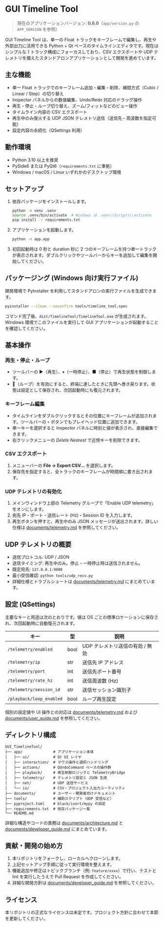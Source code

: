 # GUI Timeline Tool

> 現在のアプリケーションバージョン: **0.6.0**（`app/version.py` の `APP_VERSION` を参照）

GUI Timeline Tool は、単一の Float トラックをキーフレームで編集し、再生や外部出力に活用できる Python + Qt ベースのタイムラインエディタです。現在はシンプルな 1 トラック構成にフォーカスしており、CSV エクスポートや UDP テレメトリを備えたスタンドアロンアプリケーションとして開発を進めています。

## 主な機能
- 単一 Float トラックでのキーフレーム追加・編集・削除、補間方式（Cubic / Linear / Step）の切り替え
- Inspector パネルからの数値編集、Undo/Redo 対応のドラッグ操作
- 再生・停止・ループ切り替え、ズーム/フィットなどのビュー操作
- タイムライン内容の CSV エクスポート
- 再生中のみ発火する UDP JSON テレメトリ送信（送信先・周波数を指定可能）
- 設定内容の永続化（QSettings 利用）

## 動作環境
- Python 3.10 以上を推奨
- PySide6 または PyQt6（`requirements.txt` に準拠）
- Windows / macOS / Linux いずれかのデスクトップ環境

## セットアップ
1. 依存パッケージをインストールします。
   ```bash
   python -m venv .venv
   source .venv/bin/activate  # Windows は .venv\\Scripts\\activate
   pip install -r requirements.txt
   ```
2. アプリケーションを起動します。
   ```bash
   python -m app.app
   ```
3. 初回起動時は 0 秒と duration 秒に 2 つのキーフレームを持つ単一トラックが表示されます。ダブルクリックやツールバーからキーを追加して編集を開始してください。

## パッケージング (Windows 向け実行ファイル)
開発環境で PyInstaller を利用してスタンドアロンの実行ファイルを生成できます。

```bash
pyinstaller --clean --noconfirm tools/timeline_tool.spec
```

コマンド完了後、`dist/TimelineTool/TimelineTool.exe` が生成されます。Windows 環境でこのファイルを実行して GUI アプリケーションが起動することを確認してください。

## 基本操作
### 再生・停止・ループ
- ツールバーの ▶（再生）、⏸（一時停止）、■（停止）で再生状態を制御します。
- 🔁（ループ）を有効にすると、終端に達したときに先頭へ巻き戻ります。状態は設定として保存され、次回起動時にも復元されます。

### キーフレーム編集
- タイムラインをダブルクリックするとその位置にキーフレームが追加されます。ツールバーの `+` ボタンでもプレイヘッド位置に追加できます。
- 単一キーを選択すると Inspector パネルに時刻と値が表示され、直接編集できます。
- 右クリックメニューの *Delete Nearest* で近傍キーを削除できます。

### CSV エクスポート
1. メニューバーの **File → Export CSV…** を選択します。
2. 保存先を指定すると、全トラックのキーフレームが時間順に書き出されます。

### UDP テレメトリの有効化
1. メインウィンドウ上部の Telemetry グループで「Enable UDP telemetry」をオンにします。
2. 宛先 IP・ポート・送信レート (Hz)・Session ID を入力します。
3. 再生ボタンを押すと、再生中のみ JSON メッセージが送出されます。詳しい仕様は [documents/telemetry.md](documents/telemetry.md) を参照してください。

## UDP テレメトリの概要
- 送信プロトコル: UDP / JSON
- 送信タイミング: 再生中のみ。停止・一時停止時は送信されません。
- 既定宛先: `127.0.0.1:9000`
- 最小受信確認: `python tools/udp_recv.py`
- 詳細仕様とトラブルシュートは [documents/telemetry.md](documents/telemetry.md) にまとめています。

## 設定 (QSettings)
主要なキーと用途は次のとおりです。値は OS ごとの標準ロケーションに保存され、次回起動時に自動復元されます。

| キー | 型 | 説明 |
| ---- | --- | ---- |
| `/telemetry/enabled` | bool | UDP テレメトリ送信の有効 / 無効 |
| `/telemetry/ip` | str | 送信先 IP アドレス |
| `/telemetry/port` | int | 送信先ポート番号 |
| `/telemetry/rate_hz` | int | 送信周波数 (Hz) |
| `/telemetry/session_id` | str | 送信セッション識別子 |
| `/playback/loop_enabled` | bool | ループ再生設定 |

個別の設定値や UI 操作との対応は [documents/telemetry.md](documents/telemetry.md) および [documents/user_guide.md](documents/user_guide.md) を参照してください。

## ディレクトリ構成
```
GUI_TimelineTool/
├── app/              # アプリケーション本体
│   ├── ui/           # Qt UI レイヤ
│   ├── interaction/  # マウス操作と選択ハンドリング
│   ├── actions/      # QUndoCommand ベースの操作群
│   ├── playback/     # 再生制御ロジックと TelemetryBridge
│   ├── telemetry/    # テレメトリ設定と JSON 生成
│   ├── net/          # UDP 送信サービス
│   └── io/           # CSV・プロジェクト入出力ユーティリティ
├── documents/        # ユーザー・開発者向けドキュメント
├── tools/            # 補助スクリプト（UDP 受信など）
├── pyproject.toml    # black/isort/mypy の設定
├── requirements.txt  # 依存パッケージ一覧
└── README.md
```

詳細な構造やコードの責務は [documents/architecture.md](documents/architecture.md) と [documents/developer_guide.md](documents/developer_guide.md) にまとめています。

## 貢献・開発の始め方
1. 本リポジトリをフォークし、ローカルへクローンします。
2. 上記セットアップ手順に従って実行環境を整えます。
3. 機能追加や修正はトピックブランチ（例: `feature/xxxx`）で行い、テストと lint を実行したうえで Pull Request を作成してください。
4. 詳細な開発方針は [documents/developer_guide.md](documents/developer_guide.md) を参照してください。

## ライセンス
本リポジトリの正式なライセンスは未定です。プロジェクト方針に合わせて本節を更新してください。
